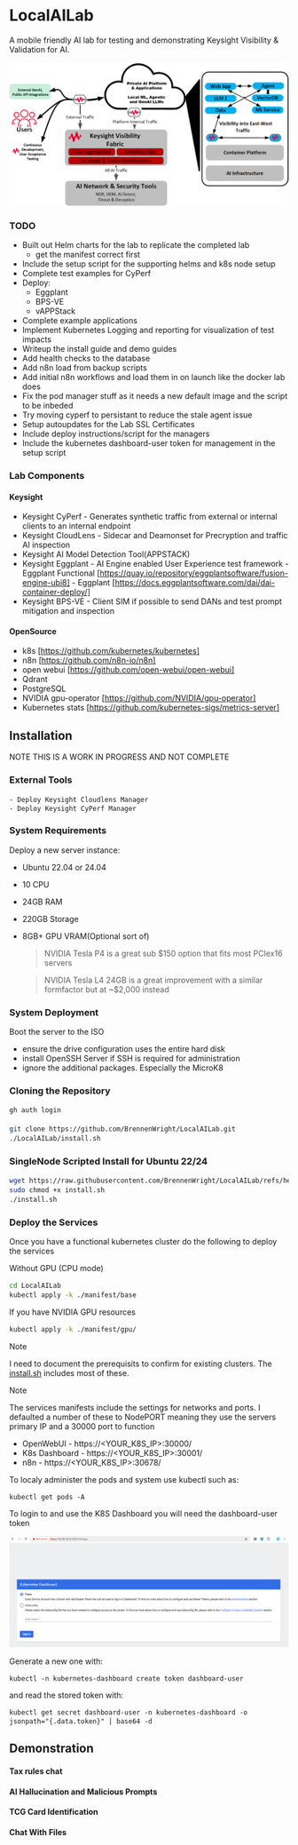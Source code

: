 # LocalAILab
A mobile friendly AI lab for testing and demonstrating Keysight Visibility &amp; Validation for AI.

![ai solutions diagram](https://github.com/BrennenWright/LocalAILab/blob/main/AISolutionsClean.png?raw=true)

### TODO

- Built out Helm charts for the lab to replicate the completed lab
	- get the manifest correct first
- Include the setup script for the supporting helms and k8s node setup
- Complete test examples for CyPerf
- Deploy: 
	- Eggplant
	- BPS-VE
	- vAPPStack
- Complete example applications
- Implement Kubernetes Logging and reporting for visualization of test impacts
- Writeup the install guide and demo guides
- Add health checks to the database
- Add n8n load from backup scripts
- Add initial n8n workflows and load them in on launch like the docker lab does
- Fix the pod manager stuff as it needs a new default image and the script to be inbeded
- Try moving cyperf to persistant to reduce the stale agent issue
- Setup autoupdates for the Lab SSL Certificates 
- Include deploy instructions/script for the managers
- Include the kubernetes dashboard-user token for management in the setup script


### Lab Components

#### Keysight
- Keysight CyPerf - Generates synthetic traffic from external or internal clients to an internal endpoint
- Keysight CloudLens - Sidecar and Deamonset for Precryption and traffic AI inspection
- Keysight AI Model Detection Tool(APPSTACK)
- Keysight Eggplant - AI Engine enabled User Experience test framework
        - Eggplant Functional [https://quay.io/repository/eggplantsoftware/fusion-engine-ubi8]
        - Eggplant [https://docs.eggplantsoftware.com/dai/dai-container-deploy/]
- Keysight BPS-VE - Client SIM if possible to send DANs and test prompt mitigation and inspection

#### OpenSource
- k8s [https://github.com/kubernetes/kubernetes]
- n8n [https://github.com/n8n-io/n8n]
- open webui [https://github.com/open-webui/open-webui]
- Qdrant
- PostgreSQL
- NVIDIA gpu-operator [https://github.com/NVIDIA/gpu-operator]
- Kubernetes stats [https://github.com/kubernetes-sigs/metrics-server]

## Installation

NOTE THIS IS A WORK IN PROGRESS AND NOT COMPLETE


### External Tools

	- Deploy Keysight Cloudlens Manager
	- Deploy Keysight CyPerf Manager


### System Requirements

Deploy a new server instance:

- Ubuntu 22.04 or 24.04
- 10 	CPU
- 24GB 	RAM
- 220GB Storage
- 8GB+	GPU VRAM(Optional sort of)

  > NVIDIA Tesla P4 is a great sub $150 option that fits most PCIex16 servers
  
  > NVIDIA Tesla L4 24GB is a great improvement with a similar formfactor but at ~$2,000 instead




### System Deployment

Boot the server to the ISO
- ensure the drive configuration uses the entire hard disk
- install OpenSSH Server if SSH is required for administration
- ignore the additional packages. Especially the MicroK8


### Cloning the Repository

```bash
gh auth login

git clone https://github.com/BrennenWright/LocalAILab.git
./LocalAILab/install.sh
```


### SingleNode Scripted Install for Ubuntu 22/24

```bash
wget https://raw.githubusercontent.com/BrennenWright/LocalAILab/refs/heads/main/install.sh?token=GHSAT0AAAAAAC6BNVYPLYQXOKREF5VN62RKZ62IJVA
sudo chmod +x install.sh
./install.sh
```

### Deploy the Services
Once you have a functional kubernetes cluster do the following to deploy the services

Without GPU (CPU mode)
```bash
cd LocalAILab
kubectl apply -k ./manifest/base
```

If you have NVIDIA GPU resources
```bash
kubectl apply -k ./manifest/gpu/
```

> [!NOTE]
> I need to document the prerequisits to confirm for existing clusters. The  
> [install.sh](install.sh) includes most of these.

> [!NOTE]
> The services manifests include the settings for networks and ports. 
> I defaulted a number of these to NodePORT meaning they use the servers primary IP and a 30000 port to function
>
> - OpenWebUI - https://<YOUR_K8S_IP>:30000/
> - K8s Dashboard - https://<YOUR_K8S_IP>:30001/
> - n8n -  https://<YOUR_K8S_IP>:30678/

To localy administer the pods and system use kubectl such as:

```
kubectl get pods -A 
```

To login to and use the K8S Dashboard you will need the dashboard-user token

![kube dashboard login screenshot](https://github.com/BrennenWright/LocalAILab/blob/main/kubedashboard.png?raw=true)


Generate a new one with:
```
kubectl -n kubernetes-dashboard create token dashboard-user
```

and read the stored token with:
```
kubectl get secret dashboard-user -n kubernetes-dashboard -o jsonpath="{.data.token}" | base64 -d
```




## Demonstration

#### Tax rules chat

#### AI Hallucination and Malicious Prompts

#### TCG Card Identification

#### Chat With Files
